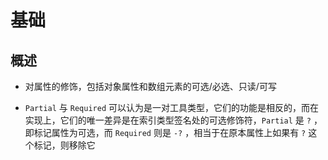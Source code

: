 # 基础

## 概述

+ 对属性的修饰，包括对象属性和数组元素的可选/必选、只读/可写

+ `Partial` 与 `Required` 可以认为是一对工具类型，它们的功能是相反的，而在实现上，它们的唯一差异是在索引类型签名处的可选修饰符，`Partial` 是 `?` ，即标记属性为可选，而 `Required` 则是 `-?` ，相当于在原本属性上如果有 `?` 这个标记，则移除它

